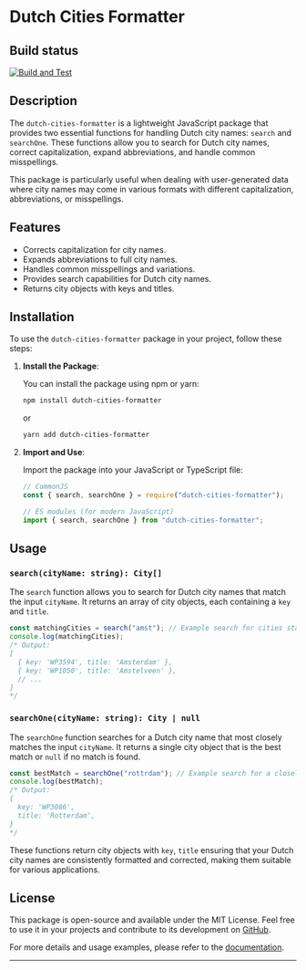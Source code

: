 # Dutch Cities Formatter

## Build status

[![Build and Test](https://github.com/markvandersteen/Dutch-Cities-Search/workflows/Build%20and%20Test/badge.svg)](https://github.com/markvandersteen/Dutch-Cities-Search/actions)

## Description

The `dutch-cities-formatter` is a lightweight JavaScript package that provides two essential functions for handling Dutch city names: `search` and `searchOne`. These functions allow you to search for Dutch city names, correct capitalization, expand abbreviations, and handle common misspellings.

This package is particularly useful when dealing with user-generated data where city names may come in various formats with different capitalization, abbreviations, or misspellings.

## Features

- Corrects capitalization for city names.
- Expands abbreviations to full city names.
- Handles common misspellings and variations.
- Provides search capabilities for Dutch city names.
- Returns city objects with keys and titles.

## Installation

To use the `dutch-cities-formatter` package in your project, follow these steps:

1. **Install the Package**:

   You can install the package using npm or yarn:

   ```bash
   npm install dutch-cities-formatter
   ```

   or

   ```bash
   yarn add dutch-cities-formatter
   ```

2. **Import and Use**:

   Import the package into your JavaScript or TypeScript file:

   ```javascript
   // CommonJS
   const { search, searchOne } = require("dutch-cities-formatter");

   // ES modules (for modern JavaScript)
   import { search, searchOne } from "dutch-cities-formatter";
   ```

## Usage

### `search(cityName: string): City[]`

The `search` function allows you to search for Dutch city names that match the input `cityName`. It returns an array of city objects, each containing a `key` and `title`.

```javascript
const matchingCities = search("amst"); // Example search for cities starting with 'amst'
console.log(matchingCities);
/* Output:
[
  { key: 'WP3594', title: 'Amsterdam' },
  { key: 'WP1050', title: 'Amstelveen' },
  // ...
]
*/
```

### `searchOne(cityName: string): City | null`

The `searchOne` function searches for a Dutch city name that most closely matches the input `cityName`. It returns a single city object that is the best match or `null` if no match is found.

```javascript
const bestMatch = searchOne("rottrdam"); // Example search for a closely matching city
console.log(bestMatch);
/* Output:
{
  key: 'WP3086',
  title: 'Rotterdam',
}
*/
```

These functions return city objects with `key`, `title` ensuring that your Dutch city names are consistently formatted and corrected, making them suitable for various applications.

## License

This package is open-source and available under the MIT License. Feel free to use it in your projects and contribute to its development on [GitHub](https://github.com/Markvandersteen/Dutch-Cities-Search).

For more details and usage examples, please refer to the [documentation](https://github.com/Markvandersteen/Dutch-Cities-Search).

---
